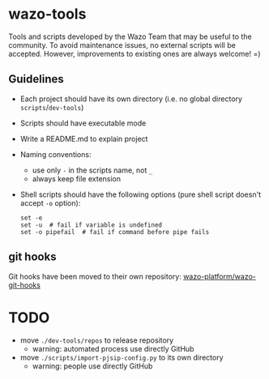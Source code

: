 # wazo-tools

Tools and scripts developed by the Wazo Team that may be useful to the community.
To avoid maintenance issues, no external scripts will be accepted.
However, improvements to existing ones are always welcome! =)

## Guidelines

* Each project should have its own directory (i.e. no global directory `scripts`/`dev-tools`)
* Scripts should have executable mode
* Write a README.md to explain project
* Naming conventions:
  * use only `-` in the scripts name, not `_`
  * always keep file extension
* Shell scripts should have the following options (pure shell script doesn't accept `-o` option):

  ```
  set -e
  set -u  # fail if variable is undefined
  set -o pipefail  # fail if command before pipe fails
  ```

## git hooks

Git hooks have been moved to their own repository: [wazo-platform/wazo-git-hooks](https://github.com/wazo-platform/wazo-git-hooks)

# TODO

* move `./dev-tools/repos` to release repository
    * warning: automated process use directly GitHub
* move `./scripts/import-pjsip-config.py` to its own directory
    * warning: people use directly GitHub
